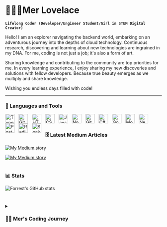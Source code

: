# 👩🏻‍💻Mer Lovelace

**`Lifelong Coder (Developer/Engineer Student/Girl in STEM Digital Creator)`**

Hello! I am an explorer navigating the backend world, embarking on an adventurous journey into the depths of cloud technology. Continuous research, discovering and learning about new technologies are ingrained in my DNA. For me, coding is not just a job; it's also a form of art.

Sharing knowledge and contributing to the community are top priorities for me. In every learning experience, I enjoy sharing my new discoveries and solutions with fellow developers. Because true beauty emerges as we multiply and share knowledge.

Wishing you endless days filled with code!

---

### 🧰 Languages and Tools

<img align="left" alt="TypeScript" width="30px" style="padding-right:10px;" src="https://cdn.jsdelivr.net/gh/devicons/devicon/icons/typescript/typescript-plain.svg" />
<img align="left" alt="Git" width="30px" style="padding-right:10px;" src="https://cdn.jsdelivr.net/gh/devicons/devicon/icons/git/git-original.svg" />
<img align="left" alt="HTML" width="30px" style="padding-right:10px;" src="https://cdn.jsdelivr.net/gh/devicons/devicon/icons/html5/html5-plain.svg" />
<img align="left" alt="CSS" width="30px" style="padding-right:10px;" src="https://cdn.jsdelivr.net/gh/devicons/devicon/icons/css3/css3-plain.svg" />
<img align="left" alt="JavaScript" width="30px" style="padding-right:10px;" src="https://cdn.jsdelivr.net/gh/devicons/devicon/icons/javascript/javascript-plain.svg" />
<img align="left" alt="NodeJS" width="30px" style="padding-right:10px;" src="https://cdn.jsdelivr.net/gh/devicons/devicon/icons/nodejs/nodejs-original.svg" />
<img align="left" alt="GitHub" width="30px" style="padding-right:10px;" src="https://cdn.jsdelivr.net/gh/devicons/devicon/icons/github/github-original.svg" />
<img align="left" alt="C#" width="30px" style="padding-right:10px;" src="https://cdn.jsdelivr.net/gh/devicons/devicon/icons/csharp/csharp-line.svg" />
<img align="left" alt="Go" width="30px" style="padding-right:10px;" src="https://cdn.jsdelivr.net/gh/devicons/devicon/icons/go/go-line.svg" />
<img align="left" alt="MongoDB" width="30px" style="padding-right:10px;" src="https://cdn.jsdelivr.net/gh/devicons/devicon/icons/mongodb/mongodb-original-wordmark.svg" />
<img align="left" alt="Nestjs" width="30px" style="padding-right:10px;" src="https://cdn.jsdelivr.net/gh/devicons/devicon/icons/nestjs/nestjs-line-wordmark.svg" />
<img align="left" alt="PostgreSQL" width="30px" style="padding-right:10px;" src="https://cdn.jsdelivr.net/gh/devicons/devicon/icons/postgresql/postgresql-original-wordmark.svg" />
<img align="left" alt="Redis" width="30px" style="padding-right:10px;" src="https://cdn.jsdelivr.net/gh/devicons/devicon/icons/redis/redis-original-wordmark.svg" />
<img align="left" alt="Socket.io" width="30px" style="padding-right:10px;" src="https://cdn.jsdelivr.net/gh/devicons/devicon/icons/socketio/socketio-original-wordmark.svg" />

<br />

#

### 🗄️ Latest Medium Articles 

<!-- BEGIN MEDIUM-CARDS -->
[![My Medium story](https://medium-snippet-dc633c4f39a0.herokuapp.com/api/article.svg?username=@merlovelace&index=1&source=medium)](#)

[![My Medium story](https://medium-snippet-dc633c4f39a0.herokuapp.com/api/article.svg?username=@merlovelace&index=0&source=medium)](#)
<!-- END MEDIUM-CARDS -->

#

### 📊 Stats

![Forrest's GitHub stats](https://github-readme-stats.vercel.app/api?username=merlovelace&show_icons=true&theme=gruvbox)

<!-- ![GitHub Streak](https://streak-stats.demolab.com?user=merlave&theme=gruvbox&border_radius=4.5) -->

#

<details>
 <summary><h3>💃🏻 Mer's Coding Journey</h3></summary>
   Don't wait up, because I'm coming.

